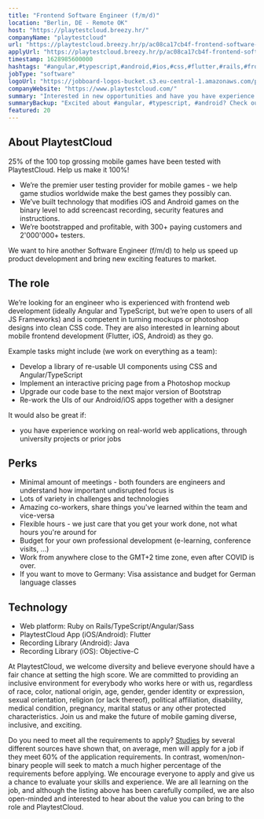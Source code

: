 ```yaml
---
title: "Frontend Software Engineer (f/m/d)"
location: "Berlin, DE - Remote OK"
host: "https://playtestcloud.breezy.hr/"
companyName: "playtestcloud"
url: "https://playtestcloud.breezy.hr/p/ac08ca17cb4f-frontend-software-engineer-f-m-d"
applyUrl: "https://playtestcloud.breezy.hr/p/ac08ca17cb4f-frontend-software-engineer-f-m-d/apply"
timestamp: 1628985600000
hashtags: "#angular,#typescript,#android,#ios,#css,#flutter,#rails,#frontend,#java,#golang"
jobType: "software"
logoUrl: "https://jobboard-logos-bucket.s3.eu-central-1.amazonaws.com/playtestcloud"
companyWebsite: "https://www.playtestcloud.com/"
summary: "Interested in new opportunities and have you have experience working on real? Playtestcloud has a job opening for a frontend software engineer."
summaryBackup: "Excited about #angular, #typescript, #android? Check out this job post!"
featured: 20
---
```


## About PlaytestCloud

25% of the 100 top grossing mobile games have been tested with PlaytestCloud. Help us make it 100%!

*   We’re the premier user testing provider for mobile games - we help game studios worldwide make the best games they possibly can.
*   We’ve built technology that modifies iOS and Android games on the binary level to add screencast recording, security features and instructions.
*   We’re bootstrapped and profitable, with 300+ paying customers and 2'000'000+ testers.

We want to hire another Software Engineer (f/m/d) to help us speed up product development and bring new exciting features to market.

## The role

We’re looking for an engineer who is experienced with frontend web development (ideally Angular and TypeScript, but we’re open to users of all JS Frameworks) and is competent in turning mockups or photoshop designs into clean CSS code. They are also interested in learning about mobile frontend development (Flutter, iOS, Android) as they go.

Example tasks might include (we work on everything as a team):

*   Develop a library of re-usable UI components using CSS and Angular/TypeScript
*   Implement an interactive pricing page from a Photoshop mockup
*   Upgrade our code base to the next major version of Bootstrap
*   Re-work the UIs of our Android/iOS apps together with a designer

It would also be great if:

*   you have experience working on real-world web applications, through university projects or prior jobs

## Perks

*   Minimal amount of meetings - both founders are engineers and understand how important undisrupted focus is
*   Lots of variety in challenges and technologies
*   Amazing co-workers, share things you've learned within the team and vice-versa
*   Flexible hours - we just care that you get your work done, not what hours you're around for
*   Budget for your own professional development (e-learning, conference visits, …)
*   Work from anywhere close to the GMT+2 time zone, even after COVID is over.
*   If you want to move to Germany: Visa assistance and budget for German language classes

## Technology

*   Web platform: Ruby on Rails/TypeScript/Angular/Sass
*   PlaytestCloud App (iOS/Android): Flutter
*   Recording Library (Android): Java
*   Recording Library (iOS): Objective-C

At PlaytestCloud, we welcome diversity and believe everyone should have a fair chance at setting the high score. We are committed to providing an inclusive environment for everybody who works here or with us, regardless of race, color, national origin, age, gender, gender identity or expression, sexual orientation, religion (or lack thereof), political affiliation, disability, medical condition, pregnancy, marital status or any other protected characteristics. Join us and make the future of mobile gaming diverse, inclusive, and exciting.

Do you need to meet all the requirements to apply? [Studies](https://hbr.org/2014/08/why-women-dont-apply-for-jobs-unless-theyre-100-qualified) by several different sources have shown that, on average, men will apply for a job if they meet 60% of the application requirements. In contrast, women/non-binary people will seek to match a much higher percentage of the requirements before applying. We encourage everyone to apply and give us a chance to evaluate your skills and experience. We are all learning on the job, and although the listing above has been carefully compiled, we are also open-minded and interested to hear about the value you can bring to the role and PlaytestCloud.
